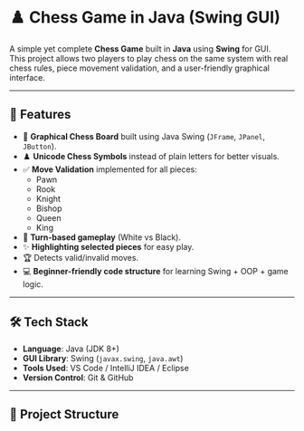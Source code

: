# ♟️ Chess Game in Java (Swing GUI)

A simple yet complete **Chess Game** built in **Java** using **Swing** for GUI.  
This project allows two players to play chess on the same system with real chess rules, piece movement validation, and a user-friendly graphical interface.

---

## 🚀 Features

- 🎨 **Graphical Chess Board** built using Java Swing (`JFrame`, `JPanel`, `JButton`).
- ♟️ **Unicode Chess Symbols** instead of plain letters for better visuals.
- ✅ **Move Validation** implemented for all pieces:
  - Pawn
  - Rook
  - Knight
  - Bishop
  - Queen
  - King
- 🔄 **Turn-based gameplay** (White vs Black).
- ✨ **Highlighting selected pieces** for easy play.
- 🏆 Detects valid/invalid moves.
- 💻 **Beginner-friendly code structure** for learning Swing + OOP + game logic.

---

## 🛠️ Tech Stack

- **Language**: Java (JDK 8+)
- **GUI Library**: Swing (`javax.swing`, `java.awt`)
- **Tools Used**: VS Code / IntelliJ IDEA / Eclipse  
- **Version Control**: Git & GitHub

---

## 📂 Project Structure

